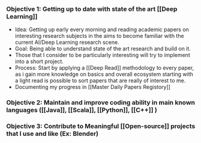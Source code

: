 
### Objective 1: Getting up to date with state of the art [[Deep Learning]] 
- Idea: Getting up early every morning and reading academic papers on interesting research subjects in the aims to become familiar with the current AI/Deep Learning research scene.
- Goal: Being able to understand state of the art research and build on it.
- Those that I consider to be particularly interesting will try to implement into a short project. 
- Process: Start by applying a [[Deep Read]] methodology to every paper, as i gain more knowledge on basics and overall ecosystem starting with a light read is possible to sort papers that are really of interest to me.
- Documenting my progress in [[Master Daily Papers Registory]] 
### Objective 2: Maintain and improve coding ability in main known languages ([[Java]], [[Scala]], [[Python]], [[C++]] )
### Objective 3: Contribute to Meaningful [[Open-source]] projects that I use and like (Ex: Blender)

